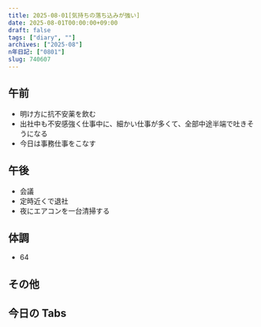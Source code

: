 ```yaml
---
title: 2025-08-01[気持ちの落ち込みが強い]
date: 2025-08-01T00:00:00+09:00
draft: false
tags: ["diary", ""]
archives: ["2025-08"]
n年日記: ["0801"]
slug: 740607
---
```


## 午前

- 明け方に抗不安薬を飲む
- 出社中も不安感強く仕事中に、細かい仕事が多くて、全部中途半端で吐きそうになる
- 今日は事務仕事をこなす

## 午後

- 会議
- 定時近くで退社
- 夜にエアコンを一台清掃する

## 体調

- 64

## その他

## 今日の Tabs
